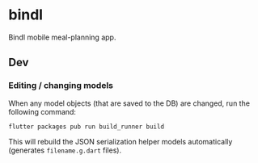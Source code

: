 # bindl
Bindl mobile meal-planning app.

## Dev

### Editing / changing models

When any model objects (that are saved to the DB) are changed, run the following command:

`flutter packages pub run build_runner build`

This will rebuild the JSON serialization helper models automatically (generates `filename.g.dart` files).
